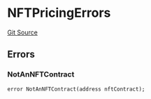 # NFTPricingErrors
[Git Source](https://github.com/thrackle-io/rules-engine/blob/9f8d8e88474215a5428a3c0196051d47d58e8650/src/common/IErrors.sol)


## Errors
### NotAnNFTContract

```solidity
error NotAnNFTContract(address nftContract);
```


